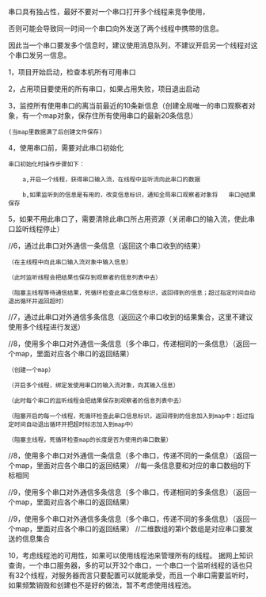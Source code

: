 


串口具有独占性，最好不要对一个串口打开多个线程来竞争使用，

否则可能会导致同一时间一个串口向外发送了两个线程中携带的信息。

因此当一个串口要发多个信息时，建议使用消息队列，不建议开启另一个线程对这个串口发另一信息。



1，项目开始启动，检查本机所有可用串口

2，占用项目要使用的所有串口，如果占用失败，项目退出启动

3，监控所有使用串口的离当前最近的10条新信息（创建全局唯一的串口观察者对象，有一个map对象，保存住所有使用串口的最新20条信息）

	(当map里数据满了后创建文件保存)
	
4，使用串口前，需要对此串口初始化

	串口初始化时操作步骤如下：
	
		a,开启一个线程，获得串口输入流，在线程中监听流向此串口的数据
		
		b,如果监听到的信息是有用的，改变信息标识，通知全局串口观察者对象将   串口@结果    保存
		
5，如果不用此串口了，需要清除此串口所占用资源（关闭串口的输入流，使此串口监听线程停止）

//6，通过此串口对外通信一条信息（返回这个串口收到的结果）

	（在主线程中向此串口输入流对象中输入信息）
	
	（此时监听线程会把结果也保存到观察者的信息列表中去）
	
	（阻塞主线程等待通信结果，死循环检查此串口信息标识，返回得到的信息；超过指定时间自动退出循环并返回超时）

//7，通过此串口对外通信多条信息（返回这个串口收到的结果集合，这里不建议使用多个线程进行发送）

	

//8，使用多个串口对外通信一条信息（多个串口，传递相同的一条信息）（返回一个map，里面对应各个串口的返回结果）
	
	（创建一个map）

	（开启多个线程，绑定发使用串口的输入流对象，向其输入信息）
	
	（此时每个串口的监听线程会把结果保存到观察者的信息列表中去）
	
	（阻塞开启的每一个线程，死循环检查此串口信息标识，返回得到的信息加入到map中；超过指定时间自动退出循环并把超时标志加入到map中）
	
	（阻塞主线程，死循环检查map的长度是否为使用的串口数量）
	
//8，使用多个串口对外通信一条信息（多个串口，传递不同的一条信息）（返回一个map，里面对应各个串口的返回结果）
	//每一条信息要和对应的串口数组的下标相同
	
//9，使用多个串口对外通信多条信息（多个串口，传递相同的多条信息）（返回一个map，里面对应各个串口的返回结果）

//9，使用多个串口对外通信多条信息（多个串口，传递不同的多条信息）（返回一个map，里面对应各个串口的返回结果）
//二维数组的第i个数组是对应串口要发送的信息集合

10，考虑线程池的可用性，如果可以使用线程池来管理所有的线程。
  据网上知识查询，一个串口服务器，多的可以开32个串口，一个串口一个监听线程的话也只有32个线程，对服务器而言只要配置可以就能承受，而且一个串口需要监听时，如果频繁销毁和创建也不是好的做法，暂不考虑使用线程池。


